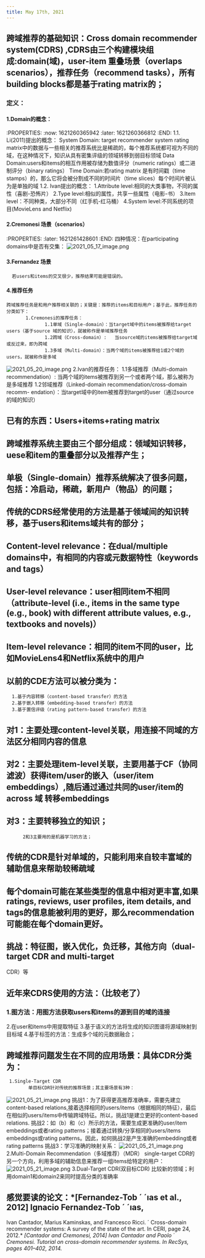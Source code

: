 ```yaml
---
title: May 17th, 2021
---
```


## 跨域推荐的基础知识：Cross domain recommender system(CDRS) ,CDRS由三个构建模块组成:domain(域)，user-item 重叠场景（overlaps scenarios），推荐任务（recommend tasks），所有building blocks都是基于rating matrix的；
### 定义：
#### 1.Domain的概念：
:PROPERTIES:
:now: 1621260365942
:later: 1621260366812
:END:
      1.1. Li(2011)提出的概念：
             System Domain: target recommender system rating matrix中的数据与一些相关的推荐系统比是稀疏的，每个推荐系统都可视为不同的域，在这种情况下，知识从具有密集评级的领域转移到弱目标领域
             Data Domain:users和items的相互作用被存储为数值评分（numeric ratings）或二进制评分（binary ratings）
             Time Domain:若rating matrix 是有时间戳（time stamps）的，那么它将会被分割成不同的时间片（time slices）每个时间片被认为是单独的域
       1.2. Ivan提出的概念：
             1.Attribute level:相同的大类事物，不同的属性（喜剧-恐怖片）
	         2.Type level:相似的属性，共享一些属性（电影-书）
	         3.Item level：不同种类，大部分不同（红手机-红马桶）
	         4.System level:不同系统的项目(MovieLens and Netflix)
#### 2.Cremonesi 场景（scenarios）
:PROPERTIES:
:later: 1621261428601
:END:
     四种情况：在participating domains中是否有交集：
![2021_05_17_image.png](https://cdn.logseq.com/%2F1e5b0e5f-d368-4a5d-86eb-09a690ee15d71e99e173-ed22-47ad-ab7c-4a00f3754fc62021_05_17_image.png?Expires=4774862219&Signature=MStho17mC8tqd0crfStOkGQWTGvgRB3x20Ucvxz-Xi7DbpmF8mlNrJ7DUY1SJ4Nljo-UFycNRzXXNbPhFlldutVVbQ08IehTxYt4s9pFi13fMbqXXbvYOR06ZySvMQUhQjjZsFZjRfAdImJaokC9dy~iU4lWpI0OP5YxtiVpdM20gRTD0QXOrnkUy1Ssw32jCyzLays6P85ShQjDd2cxcXpNdbV3SOc6FVQ6gU1WMhbORifZF0XlH4psXSSDGTxD13Qx4RLR0yG~VVFQbesn11hqchAKgrSI79i9t83jiG-6ZU682yyMRBTJaeZ38d5UN6KQUIdHix0CKWz0Olc~Iw__&Key-Pair-Id=APKAJE5CCD6X7MP6PTEA)
#### 3.Fernandez 场景
      若users和items的交叉很少，推荐结果可能是错误的。
#### 4.推荐任务
    跨域推荐任务是和用户推荐相关联的；关键是：推荐的items和目标用户；基于此，推荐任务的分类如下：
           1.Cremonesi的推荐任务：
                  1.1单域（Single-domain）：当target域中的items被推荐给target users（基于source 域的知识），就被称作是单域推荐任务
                  1.2跨域（Cross-domain）:   当source域的items被推荐给target域或反过来，即为跨域
                  1.3多域（Multi-domain）：当两个域的items被推荐给1或2个域的users，就被称作是多域
![2021_05_20_image.png](https://cdn.logseq.com/%2F1e5b0e5f-d368-4a5d-86eb-09a690ee15d72219a791-d44f-430a-9b0d-a2f8781f207e2021_05_20_image.png?Expires=4775080208&Signature=eOXmhI4HDS~OZ12VkISfN1AKJwec7vMrTCMJmy9TBHp1FCTzbfrdnbtOYBVncomZ4ixbSDdEIgbn9ECaPDf0o7B5RpiaVVec8~Jpcctf4pDqkv7AHe-vO5k70vRO6rfbCQtXyzg0XdlhMiETRUtT10FHmqTPaBBD7vM27EjSRB-XzZ2Ozj-KWlPtwAnGCzHpze8iMh8BEDkJE72K1ytotnFXhdhOfpe6siWYX4YrjX3RxLcuYbmtUI5CP7baofpH4V23qWmxCYSYzKrxQPRo7UShrZNvCZ6Ul5f7ZnKrC3qhevMI9BmfdZfm9eofEaNLqUcnubI08ure4fKXULtcWg__&Key-Pair-Id=APKAJE5CCD6X7MP6PTEA) 
           2.Ivan的推荐任务：
                  1.1多域推荐（Multi-domain recommendation）: 当两个域的items被推荐到另一个或者两个域，那么被称为是多域推荐
                  1.2邻域推荐（Linked-domain recommendation/cross-domain recomm- endation）：当target域中的item被推荐到target的user（通过source的域的知识）
## 已有的东西：Users+items+rating matrix
## 跨域推荐系统主要由三个部分组成：领域知识转移，uese和item的重叠部分以及推荐产生；
## **单极（Single-domain）推荐系统解决了很多问题，包括：冷启动，稀疏，新用户（物品）的问题；**
## 传统的CDRS经常使用的方法是基于领域间的知识转移，基于users和items域共有的部分；
## **Content-level relevance**：在dual/multiple domains中，有相同的内容或元数据特性（keywords and tags）
## **User-level relevance**：user相同item不相同（attribute-level (i.e., items in the same type (e.g., book) with different attribute values, e.g., textbooks and novels)）
## **Item-level relevance**：相同的item不同的user，比如MovieLens4和Netflix系统中的用户
## 以前的CDE方法可以被分类为：
      1.基于内容转移（content-based transfer）的方法
      2.基于嵌入转移（embedding-based transfer）的方法
      3.基于置信评级（rating pattern-based transfer）的方法
## 对1：主要处理content-level关联，用连接不同域的方法区分相同内容的信息
## 对2：主要处理item-level关联，主要用基于CF（协同滤波）获得item/user的嵌入（user/item embeddings）,随后通过通过共同的user/item的across 域   转移embeddings
## 对3：主要转移独立的知识；
          2和3主要用的是机器学习的方法；
## 传统的CDR是针对**单域**的，只能利用来自较丰富域的辅助信息来帮助较稀疏域
## 每个domain可能在某些类型的信息中相对更丰富,如果ratings, reviews, user profiles, item details, and tags的信息能被利用的更好，那么recommendation可能能在每个domain更好。
## 挑战：特征图，嵌入优化，负迁移，其他方向（dual-target CDR and multi-target
CDR）等
## 近年来CDRS使用的方法：（比较老了）
### 1.图方法：用图方法获取users和items的源到目的域的连接
2.在user和items中用提取特征
3.基于语义的方法将生成的知识图谱将源域映射到目标域
4.基于标签的方法：生成多个域的元数据融合；
## 跨域推荐问题发生在不同的应用场景：具体CDR分类为：
     1.Single-Target CDR
            单目标CDR针对传统的推荐场景；其主要场景有3种：
![2021_05_21_image.png](https://cdn.logseq.com/%2F1e5b0e5f-d368-4a5d-86eb-09a690ee15d71ecdd7b2-325c-4b27-a2cc-4c6e1dbb64422021_05_21_image.png?Expires=4775161420&Signature=OQGudX5hkWT546NqICazyTEVS1ZUhT5bIB9-rYxjWSsCQc6edOelNcggeDB3DCYdP42BaThgYRgX4K9QeIx76aphioO7GDENInElcvzVuc489icFMGa2NifLk1uvVNM-XcPqLHLis3Is-SDeTIULM2sfSN3p8M9YM2VoA8Ww4mTmJ2yoXpeDvP1v0weUj2456JAe1Tzd4PSBa6l3x3HNmRmhurMuMLPNwGdssNNWF2xffPiEscfxI6~C75WT6vBMx0GnHaY~cK6pw-mtN2gBuwl317my0X5HxoezHfyS7-t7qXUBhM~epX6fgmQnyKLlrclCPrZMkQYevo-NUQYbmg__&Key-Pair-Id=APKAJE5CCD6X7MP6PTEA)
            挑战1：为了获得更高推荐准确率，需要先建立content-based relations,接着选择相同的users/items（根据相同的特征），最后在相似的users/items中传输跨域特征。所以，挑战1是建立更好的content-based relations.
            挑战2：如（b）和（c）所示的方法，需要生成更准确的user/item embeddings或者rating patterns；接着通过转换/分享相同的users/items embeddings或rating patterns。因此，如何挑战2是产生准确的embedding或者rating patterns
           挑战3：学习准确的映射关系：
![2021_05_21_image.png](https://cdn.logseq.com/%2F1e5b0e5f-d368-4a5d-86eb-09a690ee15d770e3f1a8-075c-4531-ae8e-92d801b4beb42021_05_21_image.png?Expires=4775163832&Signature=HF9BaASYT1PEeIDFI-gPIlMROz5D4KW92yPuka-SiarU8EnxvrvTRoXA1S3SzjzLLGg5avQPR3A6rr3OnUgQSeQmX5xWmvjmoRJw-JggiiJKtPkTkQPgHCRa5WK4Y0UyiIm47d5Vzv7XMc48eOmp-3QohqzS~1Gre-EHBb-nIiAk33WbzH-rflvr66jMD4k0lzI7yhVs4v6idg-Ns4UW-ZCsiDGPI4Kh4F~hYepBm0pM1dha9I50vCGyHn2UkO-Mx09e8~OK3pg5p2gCSBUICFIMZmJVmYQqwg4rpU6M8jyczQ1eiGsYKBVeSI7~QQCA2m-f~chJU3AI1A~KAZDmLA__&Key-Pair-Id=APKAJE5CCD6X7MP6PTEA) 
       2.Multi-Domain Recommendation（多域推荐）（MDR）
                single-target CDR的另一个方向，利用多域的辅助信息来推荐一组items给特定的用户： 
![2021_05_21_image.png](https://cdn.logseq.com/%2F1e5b0e5f-d368-4a5d-86eb-09a690ee15d79c998890-ccbd-4821-a897-bc747254c98f2021_05_21_image.png?Expires=4775163846&Signature=A8DfY8-M9JT8EhsEwZPLes72yR8LovE2uPgBD~BHSMTy41ytG5vGg2-pt4SkPILiIe6LfQ~~SOLMlUQyKHrMbt~qIaLrYhQ5kndl3zrScOpjXh2f8jC~51X7BJz5~teg-2h9Cb6blLO~K0VVal~zfPV256oTNdcyJ3j6NhsrTnwSz8~C2Ungr43ww5tkeEYJ~Yl66AZtgHokfQvbKPYuVOGaIFJ1uO1NxYLfitTXqpOyTPsO5lMpZipjUQdDWNvyxAyJ01lpTojvQcZTYgCkw5VBf924-9mVgB60UQP5XYXF1lhndQqZ97eds2eqhhxV8xiOKh8TPd4k83I8a02R3w__&Key-Pair-Id=APKAJE5CCD6X7MP6PTEA)
        3.Dual-Target CDR(双目标CDR)
              比较新的领域；利用domain1和domain2来同时提高分类的准确率
## 感觉要读的论文：*[Fernandez-Tob ´ ´ıas et al., 2012] Ignacio Fernandez-Tob ´ ´ıas,
Ivan Cantador, Marius Kaminskas, and Francesco Ricci. ´
Cross-domain recommender systems: A survey of the
state of the art. In CERI, page 24, 2012.*
*[Cantador and Cremonesi, 2014] Ivan Cantador and Paolo ´
Cremonesi. Tutorial on cross-domain recommender systems. In RecSys, pages 401–402, 2014.*
